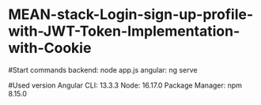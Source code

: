 # MEAN-stack-Login-sign-up-profile-with-JWT-Token-Implementation-with-Cookie

#Start commands
backend: node app.js
angular: ng serve

#Used version
Angular CLI: 13.3.3
Node: 16.17.0
Package Manager: npm 8.15.0
